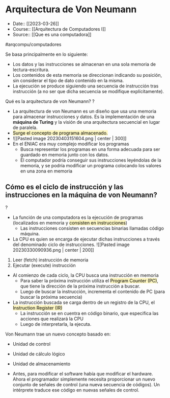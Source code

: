 # Arquitectura de Von Neumann

- Date:: [[2023-03-26]]
- Course:: [[Arquitectura de Computadores I]]
- Source:: [[Que es una computadora]]

#arqcompu/computadores 


Se basa principalmente en lo siguiente:
- Los datos y las instrucciones se almacenan en una sola memoria de lectura-escritura.
- Los contenidos de esta memoria se direccionan indicando su posición, sin considerar el tipo de dato contenido en la misma.
- La ejecución se produce siguiendo una secuencia de instrucción tras instrucción (a no ser que dicha secuencia se modifique explícitamente). 

Qué es la arquitectura de von Neumann?
?
- La arquitectura de von Neumann es un diseño que usa una memoria para almacenar instrucciones y datos. Es la implementación de una **máquina de Turing** y la visión de una arquitectura secuencial en lugar de paralela.
- <mark style="background: #FFF3A3A6;">Surge el concepto de programa almacenado.</mark>
- ![[Pasted image 20230403151604.png | center | 300]]
- En el ENIAC era muy complejo modificar los programas
	- Busca representar los programas en una forma adecuada para ser guardado en memoria junto con los datos.
	- El computador podría conseguir sus instrucciones leyéndolas de la memoria, y se podría modificar un programa colocando los valores en una zona en memoria

## Cómo es el ciclo de instrucción y las instrucciones en la máquina de von Neumann?
?
- La función de una computadora es la ejecución de programas (localizados en memoria y <mark style="background: #FFF3A3A6;">consisten en instrucciones</mark>)
	- Las instrucciones consisten en secuencias binarias llamadas código máquina.
- La CPU es quien se encarga de ejecutar dichas instrucciones a través del denominado ciclo de instrucciones.
![[Pasted image 20230330090936.png | center | 200]]
1. Leer (fetch) instrucción de memoria
2. Ejecutar (execute) instrucción
- Al comienzo de cada ciclo, la CPU busca una instrucción en memoria
	- Para saber la próxima instrucción utiliza el <mark style="background: #FFF3A3A6;">Program Counter (PC)</mark>, que tiene la dirección de la próxima instrucción a buscar.
	- Luego de buscar la instrucción, incrementa el contenido de PC (para buscar la próxima secuencia)
- La instrucción buscada se carga dentro de un registro de la CPU, el <mark style="background: #FFF3A3A6;">Instruction Register (IR)</mark>
	- La instrucción se en cuentra en código binario, que especifica las acciones que realizará la CPU
	- Luego de interpretarla, la ejecuta.


Von Neumann trae un nuevo concepto basado en:
- Unidad de control
- Unidad de cálculo lógico 
- Unidad de almacenamiento

- Antes, para modificar el software había que modificar el hardware. Ahora el programador simplemente necesita proporcionar un nuevo conjunto de señales de control (una nueva secuencia de códigos). Un intérprete traduce ese código en nuevas señales de control.



